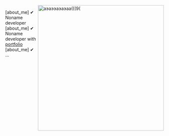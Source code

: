 <img align="right" width="400px" title="some stats" alt="аэаээаэаэаа(((9(" src="https://functions.yandexcloud.net/d4ebn98i7mtt7p5b96lu"/>

\[about_me\] ✔ Noname developer<br>
\[about_me\] ✔ Noname developer with [portfolio](https://zippw.github.io/)<br>
\[about_me\] ✔ ...<br>
